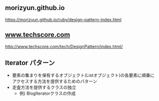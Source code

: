 ## morizyun.github.io
https://morizyun.github.io/ruby/design-pattern-index.html

## www.techscore.com
http://www.techscore.com/tech/DesignPattern/index.html/

## Iterator パターン
- 要素の集まりを保有するオブジェクト(Listオブジェクト)の各要素に順番にアクセスする方法を提供するためのパターン
- 走査方法を提供するクラスの独立
  - 例) BlogIteratorクラスの作成
